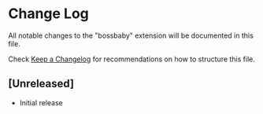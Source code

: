 # Change Log

All notable changes to the "bossbaby" extension will be documented in this file.

Check [Keep a Changelog](http://keepachangelog.com/) for recommendations on how to structure this file.

## [Unreleased]

- Initial release